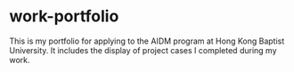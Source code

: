 # work-portfolio
This is my portfolio for applying to the AIDM program at Hong Kong Baptist University. It includes the display of project cases I completed during my work.
